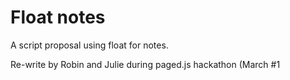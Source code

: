 # Float notes

A script proposal using float for notes.

Re-write by Robin and Julie during paged.js hackathon (March #1
